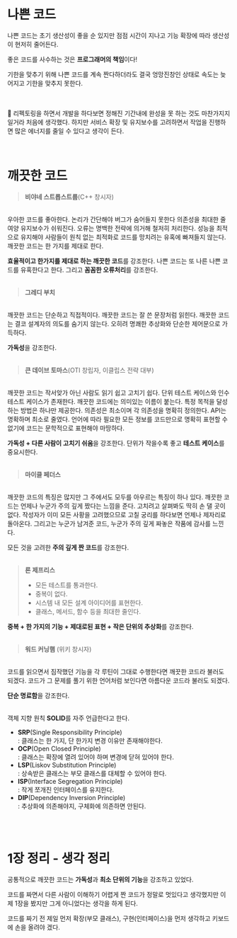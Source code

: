 # 나쁜 코드
나쁜 코드는 초기 생산성이 좋을 순 있지만 점점 시간이 지나고 기능 확장에 따라 생산성이 현저히 줄어든다.

좋은 코드를 사수하는 것은 **프로그래머의 책임**이다!

기한을 맞추기 위해 나쁜 코드를 계속 짠다하더라도 결국 엉망진창인 상태로 속도는 늦어지고 기한을 맞추지 못한다.

<br/><br/>
🤔 리펙토링을 하면서 개발을 하다보면 정해진 기간내에 완성을 못 하는 것도 마찬가지지일거라 처음에 생각했다. 하지만 서비스 확장 및 유지보수를 고려하면서 작업을 진행하면 많은 에너지를 줄일 수 있다고 생각이 든다.

<br/>

# 깨끗한 코드
>**비야네 스트롭스트룹**(C++ 창시자)
<br>
우아한 코드를 좋아한다. 논리가 간단해야 버그가 숨어들지 못한다 의존성을 최대한 줄여양 유지보수가 쉬워진다. 오류는 명백한 전략에 의거해 철저히 처리한다. 성능을 최적으로 유지해야 사람들이 원칙 없는 최적화로 코드를 망치려는 유혹에 빠져들지 않는다. 깨끗한 코드는 한 가지를 제대로 한다.

**효율적이고 한가지를 제대로 하는 깨끗한 코드**를 강조한다. 나쁜 코드는 또 나른 나쁜 코드를 유혹한다고 한다. 그리고 **꼼꼼한 오류처리**를 강조한다.
<br/><br/>

>**그레디 부치**
<br>
깨끗한 코드는 단순하고 직접적이다. 깨끗한 코드는 잘 쓴 문장처럼 읽힌다. 깨끗한 코드는 결코 설계자의 의도를 숨기지 않는다. 오히려 명쾌한 추상화와 단순한 제어문으로 가득하다.

**가독성**을 강조한다.
<br/><br/>

>**큰 데이브 토마스**(OTI 창립자, 이클립스 전략 대부)
<br>
깨끗한 코드는 작서앚가 아닌 사람도 읽기 쉽고 고치기 쉽다. 단위 테스트 케이스와 인수 테스트 케이스가 존재한다. 깨끗한 코드에는 의미있는 이름이 붙는다. 특정 목적을 달성하는 방법은 하나만 제공한다. 의존성은 최소이며 각 의존성을 명확히 정의한다. API는 명확하며 최소로 줄였다. 언어에 따라 필요한 모든 정보를 코드만으로 명확히 표현할 수 없기에 코드는 문학적으로 표현해야 마땅하다.

**가독성 + 다른 사람이 고치기 쉬움**을 강조한다. 단위가 작을수록 좋고 **테스트 케이스**를 중요시한다.
<br/><br/>

>**마이클 페더스**
<br>
깨끗한 코드의 특징은 많지만 그 주에서도 모두를 아우르는 특징이 하나 있다. 깨끗한 코드는 언제나 누군가 주의 깊게 짰다는 느낌을 준다. 고치려고 살펴봐도 딱히 손 댈 곳이 없다. 작성자가 이미 모든 사황을 고려했으므로 고칠 궁리를 하다보면 언제나 제자리로 돌아온다. 그리고는 누군가 남겨준 코드, 누군가 주의 깊게 짜놓은 작품에 감사를 느낀다.

모든 것을 고려한 **주의 깊게 짠 코드**를 강조한다.
<br/><br/>

>**론 제프리스** 
> + 모든 테스트를 통과한다.
> + 중복이 없다.
> + 시스템 내 모든 설계 아이디어를 표현한다.
> + 클래스, 메서드, 함수 등을 최대한 줄인다.

**중복 + 한 가지의 기능 + 제대로된 표현 + 작은 단위의 추상화**를 강조한다.
<br/><br/>

>**워드 커닝햄** (위키 창시자)
<br>
코드를 읽으면서 짐작했던 기능을 각 루틴이 그대로 수행한다면 깨끗한 코드라 불러도 되겠다. 코드가 그 문제를 풀기 위한 언어처럼 보인다면 아름다운 코드라 불러도 되겠다.

**단순 명료함**을 강조한다.
<br/><br/>

객체 지향 원칙 **SOLID**를 자주 언급한다고 한다.
+ **SRP**(Single Responsibility Principle) 
<br>: 클래스는 한 가지, 단 한가지 변경 이유만 존재해야한다.
+ **OCP**(Open Closed Principle)
<br>: 클래스는 확장에 열려 있어야 하며 변경에 닫혀 있어야 한다.
+ **LSP**(Liskov Substitution Principle)
<br>: 상속받은 클래스는 부모 클래스를 대체할 수 있어야 한다.
+ **ISP**(Interface Segregation Principle)
<br>: 작게 쪼개진 인터페이스를 유지한다.
+ **DIP**(Dependency Inversion Principle)
<br>: 추상화에 의존해야지, 구체화에 의존하면 안된다.

<br/><br/>

# 1장 정리 - 생각 정리
공통적으로 깨끗한 코드는 **가독성**과 **최소 단위의 기능**을 강조하고 있었다. 

코드를 짜면서 다른 사람이 이해하기 어렵게 짠 코드가 정말로 멋있다고 생각했지만 이제 1장을 봤지만 그게 아니었다는 생각을 하게 된다.

코드를 짜기 전 제일 먼저 확장(부모 클래스), 구현(인터페이스)을 먼저 생각하고 키보드에 손을 올려야 겠다.